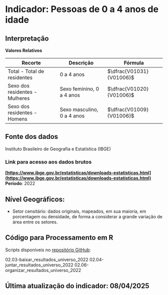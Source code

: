 # Indicador: Pessoas de 0 a 4 anos de idade

## Interpretação

**Valores Relativos**

|Recorte|Descrição  |Fórmula
|--|--|--|
|Total - Total de residentes|0 a 4 anos|$\dfrac{V01031}{V01006}$|
|Sexo dos residentes - Mulheres|Sexo feminino, 0 a 4 anos|$\dfrac{V01020}{V01006}$|
|Sexo dos residentes - Homens|Sexo masculino, 0 a 4 anos|$\dfrac{V01009}{V01006}$|


## Fonte dos dados
Instituto Brasileiro de Geografia e Estatística (IBGE)

### Link para acesso aos dados brutos
**[https://www.ibge.gov.br/estatisticas/downloads-estatisticas.html](https://www.ibge.gov.br/estatisticas/downloads-estatisticas.html)**
**Período**: 2022

## Nível Geográficos:

 - Setor censitário: dados originais, mapeados, em sua maioria, em porcentagem ou densidade, de forma a considerar a grande variação de área entre os setores.

## Código para Processamento em R
Scripts disponíveis no [repositório GitHub](https://github.com/cem-usp/georedus):

02.03-baixar_resultados_universo_2022
02.04-juntar_resultados_universo_2022
02.06-organizar_resultados_universo_2022

## Última atualização do indicador: 08/04/2025
